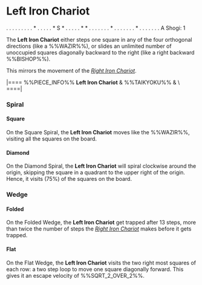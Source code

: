 # Left Iron Chariot

<div class = "movement">
. . . . . . .
. . * . . . .
. * S * . . .
. . * * . . .
. . . . * . .
. . . . . * .
. . . . . . A
Shogi: 1
</div>

The **Left Iron Chariot** either steps one square in any of the
four orthogonal directions (like a %%WAZIR%%),
or slides an unlimited number of unoccupied squares diagonally
backward to the right (like a right backward %%BISHOP%%).

This mirrors the movement of the
[*Right Iron Chariot*](right_iron_chariot.html).

|====
%%PIECE_INFO%%
  **Left Iron Chariot**
& %%TAIKYOKU%%
& \\
====|

### Spiral

#### Square

On the Square Spiral, the **Left Iron Chariot** moves like the
%%WAZIR%%, visiting all the squares on the board.

#### Diamond

On the Diamond Spiral, the **Left Iron Chariot** will spiral clockwise
around the origin, skipping the square in a quadrant to the upper right
of the origin. Hence, it visits \(75\%\) of the squares on the board.

### Wedge

#### Folded

On the Folded Wedge, the **Left Iron Chariot** get trapped after 13 steps,
more than twice the number of steps the
[*Right Iron Chariot*](right_iron_chariot.html) makes before it gets
trapped.

#### Flat

On the Flat Wedge, the **Left Iron Chariot** visits the two right
most squares of each row: a two step loop to move one square diagonally
forward. This gives it an escape velocity of %%SQRT_2_OVER_2%%.
